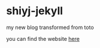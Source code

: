 shiyj-jekyll
============

my new blog transformed from toto

you can find the website [here](http://blog.geoinker.com)
